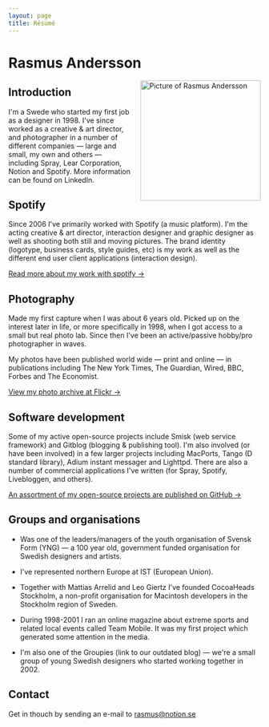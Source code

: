 ```yaml
---
layout: page
title: Résumé
---
```

# Rasmus Andersson
<a href="http://www.flickr.com/photos/rsms/tags/me" title="View more pictures..."><img src="http://farm2.static.flickr.com/1236/940404344_d829446099_m.jpg" width="240" height="240" align="right" alt="Picture of Rasmus Andersson" style="margin-left:20px" /></a>

## Introduction

I'm a Swede who started my first job as a designer in 1998. I've since worked as a creative & art director, and photographer in a number of different companies — large and small, my own and others — including Spray, Lear Corporation, Notion and Spotify. More information can be found on LinkedIn.

## Spotify

Since 2006 I've primarily worked with Spotify (a music platform). I'm the acting creative & art director, interaction designer and graphic designer as well as shooting both still and moving pictures. The brand identity (logotype, business cards, style guides, etc) is my work as well as the different end user client applications (interaction design).

[Read more about my work with spotify &rarr;](/about/spotify/)

## Photography

Made my first capture when I was about 6 years old. Picked up on the interest later in life, or more specifically in 1998, when I got access to a small but real photo lab. Since then I've been an active/passive hobby/pro photographer in waves.

My photos have been published world wide — print and online — in publications including The New York Times, The Guardian, Wired, BBC, Forbes and The Economist.

[View my photo archive at Flickr &rarr;](http://www.flickr.com/photos/rsms/)

## Software development

Some of my active open-source projects include Smisk (web service framework) and Gitblog (blogging & publishing tool). I'm also involved (or have been involved) in a few larger projects including MacPorts, Tango (D standard library), Adium instant messager and Lighttpd. There are also a number of commercial applications I've written (for Spray, Spotify, Livebloggen, and others).

[An assortment of my open-source projects are published on GitHub &rarr;](https://github.com/rsms)

## Groups and organisations

- Was one of the leaders/managers of the youth organisation of Svensk Form (YNG) — a 100 year old, government funded organisation for Swedish designers and artists.

- I've represented northern Europe at IST (European Union).

- Together with Mattias Arrelid and Leo Giertz I've founded CocoaHeads Stockholm, a non-profit organisation for Macintosh developers in the Stockholm region of Sweden.

- During 1998-2001 I ran an online magazine about extreme sports and related local events called Team Mobile. It was my first project which generated some attention in the media.

- I'm also one of the Groupies (link to our outdated blog) — we're a small group of young Swedish designers who started working together in 2002.

## Contact

Get in thouch by sending an e-mail to rasmus@notion.se

